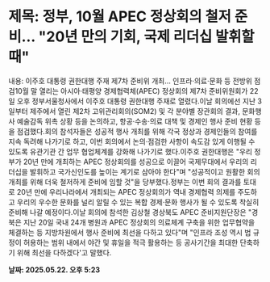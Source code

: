 # **제목: 정부, 10월 APEC 정상회의 철저 준비… "20년 만의 기회, 국제 리더십 발휘할 때"**

  내용: 이주호 대통령 권한대행 주재 제7차 준비위 개최… 인프라·의료·문화 등 전방위 점검10월 말 열리는 아시아·태평양 경제협력체(APEC) 정상회의 제7차 준비위원회가 22일 오후 정부서울청사에서 이주호 대통령 권한대행 주재로 열렸다.이날 회의에선 지난 3일부터 제주에서 열린 제2차 고위관리회의(SOM2) 및 각 분야별 장관회의 결과, 문화행사 예술감독 위촉 상황 등을 논의하고, 항공·수송·의료 대책 및 경제인 행사 준비 현황 등을 점검했다.회의 참석자들은 성공적 행사 개최를 위해 각국 정상과 경제인들의 참여를 지속 독려해 나가기로 하고, 이번 회의에서 논의·점검한 사항이 속도감 있게 이행될 수 있도록 유관기관 간 업무 협업체계를 강화해 나가기로 했다.이주호 권한대행은 "우리 정부가 20년 만에 개최하는 APEC 정상회의를 성공으로 이끌어 국제무대에서 우리의 리더십을 발휘하고 국가신인도를 높이는 계기로 삼아야 한다"며 "성공적이고 원활한 회의 개최를 위해 더욱 철저하게 준비에 임할 것"을 당부했다.정부는 이번 회의 결과를 토대로 20년 만에 우리나라에서 개최되는 APEC 정상회의가 역내 경제협력 의제를 주도하고 우리의 우수한 문화를 널리 알릴 수 있는 복합 경제·문화 행사가 될 수 있도록 착실히 준비해 나갈 예정이다.이날 회의에 참석한 김상철 경상북도 APEC 준비지원단장은 "경북은 지난 20일 국내 24개 병원과 APEC 정상회의 의료체계 구축을 위한 업무협약을 체결하는 등 지방차원에서 행사 준비에 최선을 다하고 있다"며 "인프라 조성 역시 법 규정이 허용하는 범위 내에서 야간 및 휴일을 적극 활용하는 등 공사기간을 최대한 단축하기 위해 최선을 다하겠다'고 말했다.

  **날짜: 2025.05.22. 오후 5:23**